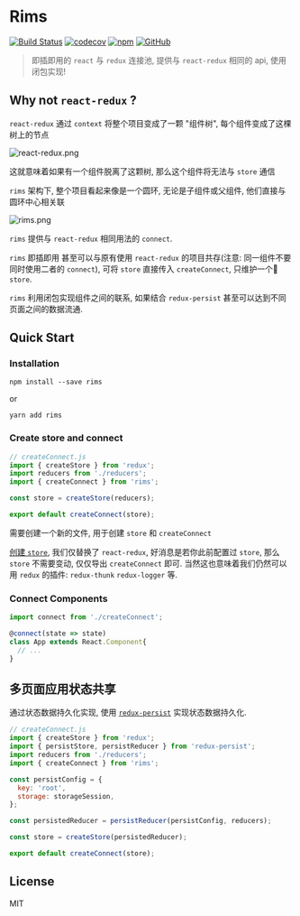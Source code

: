 # Rims

[![Build Status](https://travis-ci.org/chenyueban/rims.svg?branch=master)](https://travis-ci.org/chenyueban/rims)
[![codecov](https://codecov.io/gh/chenyueban/rims/branch/master/graph/badge.svg)](https://codecov.io/gh/chenyueban/rims)
[![npm](https://img.shields.io/npm/v/rims.svg)](https://www.npmjs.com/package/rims)
[![GitHub](https://img.shields.io/github/license/mashape/apistatus.svg)](https://github.com/chenyueban/rims/blob/master/LICENSE)

> 即插即用的 `react` 与 `redux` 连接池, 提供与 `react-redux` 相同的 api, 使用闭包实现!

## Why not `react-redux` ?

`react-redux` 通过 `context` 将整个项目变成了一颗 "组件树", 每个组件变成了这棵树上的节点

![react-redux.png](https://i.loli.net/2018/12/27/5c2446220f4f1.png)

这就意味着如果有一个组件脱离了这颗树, 那么这个组件将无法与 `store` 通信

`rims` 架构下, 整个项目看起来像是一个圆环, 无论是子组件或父组件, 他们直接与圆环中心相关联

![rims.png](https://i.loli.net/2018/12/27/5c2446359ecae.png)

`rims` 提供与 `react-redux` 相同用法的 `connect`.

`rims` 即插即用 甚至可以与原有使用 `react-redux` 的项目共存(注意: 同一组件不要同时使用二者的 `connect`), 可将 `store` 直接传入 `createConnect`, 只维护一个 `store`.

`rims` 利用闭包实现组件之间的联系, 如果结合 `redux-persist` 甚至可以达到不同页面之间的数据流通.

## Quick Start

### Installation

```
npm install --save rims
```
or
```
yarn add rims
```

### Create store and connect

```js
// createConnect.js
import { createStore } from 'redux';
import reducers from './reducers';
import { createConnect } from 'rims';

const store = createStore(reducers);

export default createConnect(store);
```

需要创建一个新的文件, 用于创建 `store` 和 `createConnect`

[创建 `store`](https://redux.js.org/basics/store), 我们仅替换了 `react-redux`,
好消息是若你此前配置过 `store`, 那么 `store` 不需要变动, 仅仅导出 `createConnect` 即可. 当然这也意味着我们仍然可以用 `redux` 的插件: `redux-thunk` `redux-logger` 等.

### Connect Components

```js
import connect from './createConnect';

@connect(state => state)
class App extends React.Component{
  // ...
}
```

## 多页面应用状态共享

通过状态数据持久化实现, 使用 [`redux-persist`](https://github.com/rt2zz/redux-persist) 实现状态数据持久化.

```js
// createConnect.js
import { createStore } from 'redux';
import { persistStore, persistReducer } from 'redux-persist';
import reducers from './reducers';
import { createConnect } from 'rims';

const persistConfig = {
  key: 'root',
  storage: storageSession,
};

const persistedReducer = persistReducer(persistConfig, reducers);

const store = createStore(persistedReducer);

export default createConnect(store);
```

## License

MIT